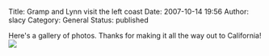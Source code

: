 Title: Gramp and Lynn visit the left coast
Date: 2007-10-14 19:56
Author: slacy
Category: General
Status: published

Here's a gallery of photos. Thanks for making it all the way out to
California!  
[![](http://slacy.com/gallery/d/99491-2/img_2030.jpg)](http://slacy.com/gallery/v/2007/gramps_visit/)
